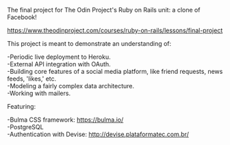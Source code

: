 The final project for The Odin Project's Ruby on Rails unit: a clone of Facebook!

https://www.theodinproject.com/courses/ruby-on-rails/lessons/final-project

This project is meant to demonstrate an understanding of:

-Periodic live deployment to Heroku.  
-External API integration with OAuth.  
-Building core features of a social media platform, like friend requests, news feeds, 'likes,' etc.  
-Modeling a fairly complex data architecture.  
-Working with mailers.  

Featuring:  

-Bulma CSS framework: https://bulma.io/  
-PostgreSQL  
-Authentication with Devise: http://devise.plataformatec.com.br/  
